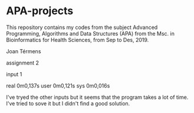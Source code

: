 # APA-projects

This repository contains my codes from the subject Advanced Programming, Algorithms and Data Structures (APA) from the Msc.
in Bioinformatics for Health Sciences, from Sep to Des, 2019.

Joan Térmens                                                                                                 


assignment 2

input 1

real	0m0,137s
user	0m0,121s
sys	0m0,016s

I've tryed the other inputs but it seems that the program takes a lot of time. I've tried to sove it but I didn't find a good solution.
